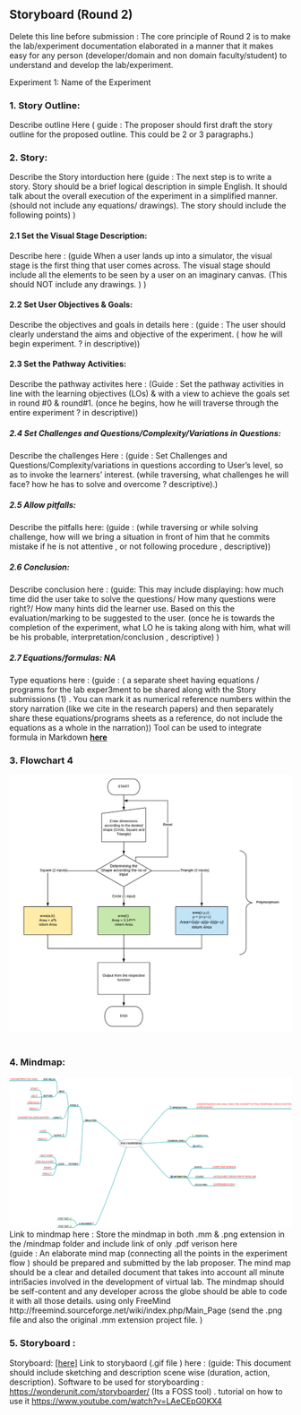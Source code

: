 ## Storyboard (Round 2)

Delete this line before submission : The core principle of Round 2 is to make the lab/experiment documentation elaborated in a manner that it makes easy for any person (developer/domain and non domain faculty/student) to understand and develop the lab/experiment.

Experiment 1: Name of the Experiment

### 1. Story Outline:

Describe outline Here ( guide : The proposer should first draft the story outline for the proposed outline. This could be 2 or 3 paragraphs.)

### 2. Story:

Describe the Story intorduction here (guide : The next step is to write a story. Story should be a brief logical description in simple English. It should talk about the overall execution of the experiment in a simplified manner. (should not include any equations/ drawings). The story should include the following points) )

#### 2.1 Set the Visual Stage Description:
Describe here : (guide When a user lands up into a simulator, the visual stage is the first thing that user comes across. The visual stage should include all the elements to be seen by a user on an imaginary canvas.  (This should NOT include any drawings. ) )

#### 2.2 Set User Objectives & Goals:
Describe the objectives and goals in details here : (guide : The user should clearly understand the aims and objective of the experiment. ( how he will begin experiment. ?  in descriptive))

#### 2.3 Set the Pathway Activities:

Describe the pathway activites here : (Guide : Set the pathway activities in line with the learning objectives (LOs)  & with a view to achieve the goals set in round #0 & round#1.  (once he begins, how he will traverse through the entire experiment ? in descriptive))

##### 2.4 Set Challenges and Questions/Complexity/Variations in Questions:

Describe the challenges Here : (guide : Set Challenges and Questions/Complexity/variations in questions according to User’s level, so as to invoke the learners’ interest.  (while traversing, what challenges he will face? how he has to solve and overcome ? descriptive).)

##### 2.5 Allow pitfalls:
Describe the pitfalls here: (guide : (while traversing or while solving challenge, how will we bring a situation in front of him that he commits mistake if he is not attentive , or not following procedure , descriptive))

##### 2.6 Conclusion:
Describe conclusion here : (guide: This may include displaying: how much time did the user take to solve the questions/ How many questions were right?/ How many hints did the learner use. Based on this the evaluation/marking to be suggested to the user. (once he is towards the completion of the experiment, what LO he is taking along with him, what will be his probable, interpretation/conclusion , descriptive) )

##### 2.7 Equations/formulas: NA
Type equations here : (guide : ( a separate sheet having equations / programs for the lab exper3ment to be shared along with the Story submissions (1) . You can mark it as numerical reference numbers within the story narration (like we cite in the research papers) and then separately share these equations/programs sheets as a reference, do not include the equations as a whole in the narration))
Tool can be used to integrate formula in Markdown <b> [here](http://latex.codecogs.com/eqneditor/samples/example3.php) </b>


### 3. Flowchart 4
<img src="flowchart/flowchart.png"/><br>
<br>

### 4. Mindmap:
<img src="mindmap/mindmap.png"/>
 Link to mindmap here : Store the mindmap in both .mm & .png extension in the  /mindmap folder and include link of only .pdf verison here
 <br>
 (guide : An elaborate mind map (connecting all the points in the experiment flow ) should be prepared and submitted by the lab proposer. The mind map should be a clear and detailed document that takes into account all minute intri5acies involved in the development of virtual lab. The mindmap should be self-content and any developer across the globe should be able to code it with all those details. using only FreeMind http://freemind.sourceforge.net/wiki/index.php/Main_Page (send the .png file and also the original .mm extension project file. )

### 5. Storyboard :
Storyboard: <a href="Storyboard/carwiper.gif"> [here]</a>
Link to storybaord (.gif file ) here :
(guide: This document should include sketching and description scene wise (duration, action, description). Software to be used for storyboarding : https://wonderunit.com/storyboarder/ (Its a FOSS tool) . tutorial on how to use it https://www.youtube.com/watch?v=LAeCEpG0KX4
